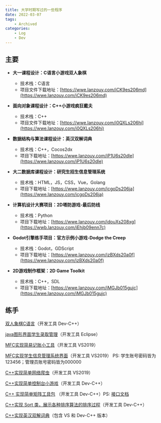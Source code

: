 ```yaml
---
title: 大学时期写过的一些程序
date: 2022-03-07
tags: 
    - Archived
categories:
    - Log
    - Dev
---
```


## 主要

- **大一课程设计：C语言小游戏双人象棋**
  - 技术栈：C语言
  - 项目文件下载地址：[https://wwe.lanzouy.com/iCK9es206md](https://wwe.lanzouy.com/iCK9es206md)



- **面向对象课程设计：C++小游戏疯狂戴夫**
  - 技术栈：C++
  - 项目文件下载地址：[https://wwe.lanzouy.com/i0QXLs206hi](https://wwe.lanzouy.com/i0QXLs206hi)



- **数据结构与算法课程设计：英汉双解词典**
  - 技术栈：C++，Cocos2dx
  - 项目下载地址：[https://wwe.lanzouy.com/iP1U6s20dle](https://wwe.lanzouy.com/iP1U6s20dle)



- **大二数据库课程设计：研究生招生信息管理系统**
  - 技术栈：HTML，JS，CSS，Vue，Golang
  - 项目下载地址：[https://wwe.lanzouy.com/icgoDs206ja](https://wwe.lanzouy.com/icgoDs206ja)



- **计算机设计大赛项目：2D塔防游戏-最后防线**
  - 技术栈：Python
  - 项目下载地址：[https://wwe.lanzouy.com/idouXs208xg](https://wwb.lanzouy.com/iEhjb09enn7c)



- **Godot引擎练手项目：官方示例小游戏-Dodge the Creep**
  - 技术栈：Godot，GDScript
  - 项目下载地址：[https://wwe.lanzouy.com/izBXds20a0f](https://wwe.lanzouy.com/izBXds20a0f)



- **2D游戏制作框架：2D Game Toolkit**
  - 技术栈：C++，SDL
  - 项目下载地址：[https://wwe.lanzouy.com/iMGJb015gujc](https://wwe.lanzouy.com/iMGJb015gujc)



## 练手

[双人象棋C语言](https://wws.lanzoux.com/ihaWPhwhn7g)（开发工具 Dev-C++）

[java图形界面学生录取管理](https://wws.lanzoux.com/iiggBj5llfg)（开发工具 Eclipse）

[MFC实现简易记账小工具](https://wws.lanzoux.com/iUvmNj5mhtc)（开发工具 VS2019）

[MFC实现学生信息管理系统界面](https://wws.lanzoux.com/ivMaIj5mn0j)（开发工具 VS2019） PS: 学生账号密码皆为123456；管理员账号密码皆为000000

[C++实现简单网络爬虫](https://wws.lanzoux.com/iJ3zXj5mjrc)（开发工具 VS2019）

[C++实现简单控制台小游戏](https://wws.lanzoux.com/iBo1Sj5mnva)（开发工具 Dev-C++）

[C++ 实现简单矩阵工具包](https://wws.lanzoux.com/ivemkj5nqng) （开发工具 Dev-C++）PS: [接口文档](https://blog.csdn.net/weixin_45711556/article/details/109247164)

[C++实现 Sort 类，展示各种排序算法的排序过程](https://wws.lanzoux.com/ihK4Cj89ded)（开发工具 Dev-C++）

[C++实现英汉双解词典]( https://wws.lanzoux.com/ikyCjk4ymvg )（包含 VS 和 Dev-C++ 版本）
